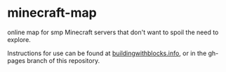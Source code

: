 minecraft-map
=============

online map for smp Minecraft servers that don't want to spoil the need to explore.

Instructions for use can be found at [buildingwithblocks.info](http://buildingwithblocks.info), or in the gh-pages branch of this
repository.

